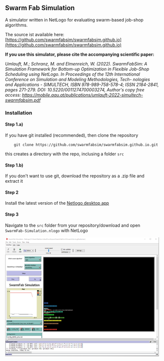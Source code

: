 ## Swarm Fab Simulation

A simulator written in NetLogo for evaluating swarm-based job-shop algorithms. 

The source ist available here: [https://github.com/swarmfabsim/swarmfabsim.github.io](https://github.com/swarmfabsim/swarmfabsim.github.io)

**If you use this simulator, please cite the accompanying scientific paper:**

_Umlauft, M.; Schranz, M. and Elmenreich, W. (2022). SwarmFabSim: A Simulation Framework for Bottom-up Optimization in Flexible
Job-Shop Scheduling using NetLogo. In Proceedings of the 12th International Conference on Simulation and Modeling Methodologies, Tech-
nologies and Applications - SIMULTECH, ISBN 978-989-758-578-4; ISSN 2184-2841, pages 271-279. DOI: 10.5220/0011274700003274, 
Author's copy free access: https://mobile.aau.at/publications/umlauft-2022-simultech-swarmfabsim.pdf_


### Installation

#### Step 1.a)

If you have git installed (recommended), then clone the repository

        git clone https://github.com/swarmfabsim/swarmfabsim.github.io.git
        
this creates a directory with the repo, inclusing a folder `src`

#### Step 1.b)

If you don't want to use git, download the repository as a .zip file and extract it

#### Step 2

Install the latest version of the [Netlogo desktop app](https://ccl.northwestern.edu/netlogo/download.shtml)

#### Step 3

Navigate to the `src` folder from your repository/download and open `SwarmFab-Simulation.nlogo` with NetLogo

![Screenshot of Swarmfabsim after startup](/pics/screenshot_startup.png?raw=true "Swarmfabsim GUI")



